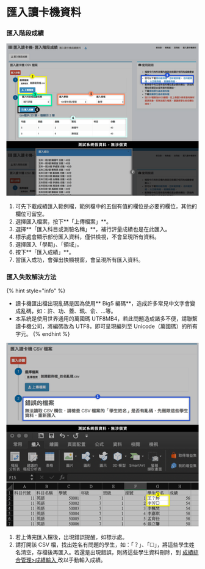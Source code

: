 # 匯入讀卡機資料

### 匯入階段成績

![](../.gitbook/assets/read-card-1.png)

1. 可先下載成績匯入範例檔，範例檔中的五個有值的欄位是必要的欄位，其他的欄位可留空。
2. 選擇匯入檔案，按下**「上傳檔案」**。
3. 選擇**「匯入科目或測驗名稱」**，補行評量成績也是在此匯入。
4. 標示處會顯示部份匯入資料，僅供檢視，不會呈現所有資料。
5. 選擇匯入「學期」、「領域」。
6. 按下**「匯入成績」**。
7. 當匯入成功，會彈出快顯視窗，會呈現所有匯入資料。

### 匯入失敗解決方法

{% hint style="info" %}
* 讀卡機匯出檔出現亂碼是因為使用** Big5 編碼**，造成許多常見中文字會變成亂碼，如：許、功、蓋、珮、俞、...等。
* 本系統是使用世界通用的萬國碼 UTF8MB4，若此問題造成諸多不便，請聯繫讀卡機公司，將編碼改為 UTF8，即可呈現編列至 Unicode（萬國碼）的所有字元。
{% endhint %}

![](../.gitbook/assets/read-card-2.png)

1. 若上傳完匯入檔後，出現錯誤提醒，如標示處。
2. 請打開該 CSV 檔，找出姓名有問題的學生，如：「？」、「☐」，將這些學生姓名清空，存檔後再匯入。若還是出現錯誤，則將這些學生資料刪除，到 [成績綜合管理>成績輸入 ](cheng-he-guan-li.md#cheng-ji-shu-ru)改以手動輸入成績。
